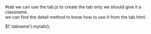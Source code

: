 #tab
we can use the tab.js to create the tab only we should give it a classname.
<br>
we can find the detail method to know how to use it from the tab.html.
<br>

$('.tabname').mytab();
